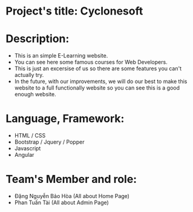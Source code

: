 # Project's title: Cyclonesoft

# Description:

- This is an simple E-Learning website.
- You can see here some famous courses for Web Developers.
- This is just an excersise of us so there are some features you can't actually try.
- In the future, with our improvements, we will do our best to make this website to a full functionally website so you can see this is a good enough website.

# Language, Framework:

- HTML / CSS
- Bootstrap / Jquery / Popper
- Javascript
- Angular

# Team's Member and role:

- Đặng Nguyễn Bảo Hòa (All about Home Page)
- Phan Tuấn Tài (All about Admin Page)
